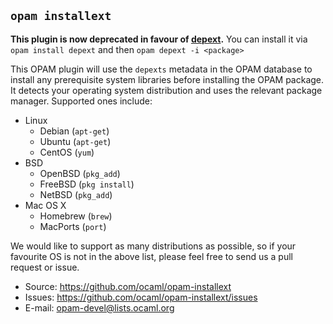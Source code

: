 `opam installext`
-----------------

**This plugin is now deprecated in favour of [depext](https://github.com/ocaml/opam-depext).**
  You can install it via `opam install depext` and then `opam depext -i <package>`

This OPAM plugin will use the `depexts` metadata in the OPAM database to
install any prerequisite system libraries before installing the OPAM package.
It detects your operating system distribution and uses the relevant package
manager.  Supported ones include:

- Linux
  - Debian (`apt-get`)
  - Ubuntu (`apt-get`)
  - CentOS (`yum`)
- BSD
  - OpenBSD (`pkg_add`)
  - FreeBSD (`pkg install`)
  - NetBSD (`pkg_add`)
- Mac OS X
  - Homebrew (`brew`)
  - MacPorts (`port`)

We would like to support as many distributions as possible, so if your
favourite OS is not in the above list, please feel free to send us a pull
request or issue.

- Source: <https://github.com/ocaml/opam-installext>
- Issues: <https://github.com/ocaml/opam-installext/issues>
- E-mail: <opam-devel@lists.ocaml.org>
